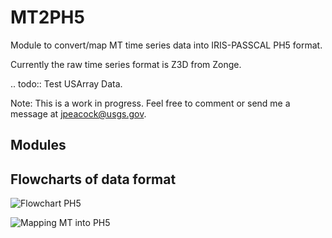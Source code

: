 # MT2PH5

Module to convert/map MT time series data into IRIS-PASSCAL PH5 format.

Currently the raw time series format is Z3D from Zonge.

.. todo:: Test USArray Data.  

Note: This is a work in progress.  Feel free to comment or send me a message at jpeacock@usgs.gov.

## Modules

## Flowcharts of data format
![Flowchart PH5](ph5_flowchart.jpg)


![Mapping MT into PH5](ph5_flowchart_mt.jpg)
